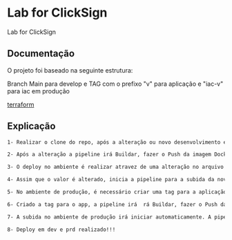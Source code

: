 # Lab for ClickSign
Lab for ClickSign


## Documentação

O projeto foi baseado na seguinte estrutura:

Branch Main para develop e TAG com o prefixo "v" para aplicação e "iac-v" para iac em produção

[terraform](https://github.com/chronno4/LabforClickSign/blob/main/iac/README.md)

## Explicação

```bash
1- Realizar o clone do repo, após a alteração ou novo desenvolvimento em front-end ou back-end realizar um push para a branch Main.
```

```bash
2- Após a alteração a pipeline irá Buildar, fazer o Push da imagem Docker no AWS ECR e Deployar na infra para o ambiente de desenvolvimento.
```

```bash
3- O deploy no ambiente é realizar atravez de uma alteração no arquivo variables.tf, o valor de versão é trocado por uma nova.
```

```bash
4- Assim que o valor é alterado, inicia a pipeline para a subida da nova versão no ambiente.
```

```bash
5- No ambiente de produção, é necessário criar uma tag para a aplicação com o prefixo "v" exemplo: v1.0.0.
```

```bash
6- Criado a tag para o app, a pipeline irá  rá Buildar, fazer o Push da imagem Docker no AWS ECR e Deployar na infra para o ambiente de produção.
```

```bash
7- A subida no ambiente de produção irá iniciar automaticamente. A pipeline irá criar uma TAG "iac-v" baseado na versão do app, exemplo: iac-v1.0.0
```

```bash
8- Deploy em dev e prd realizado!!!
```
